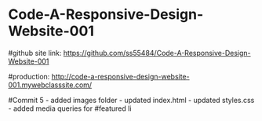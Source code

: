 # Code-A-Responsive-Design-Website-001

#github site link: https://github.com/ss55484/Code-A-Responsive-Design-Website-001

#production: http://code-a-responsive-design-website-001.mywebclasssite.com/

#Commit 5
    - added images folder
    - updated index.html
    - updated styles.css
    - added media queries for #featured li 